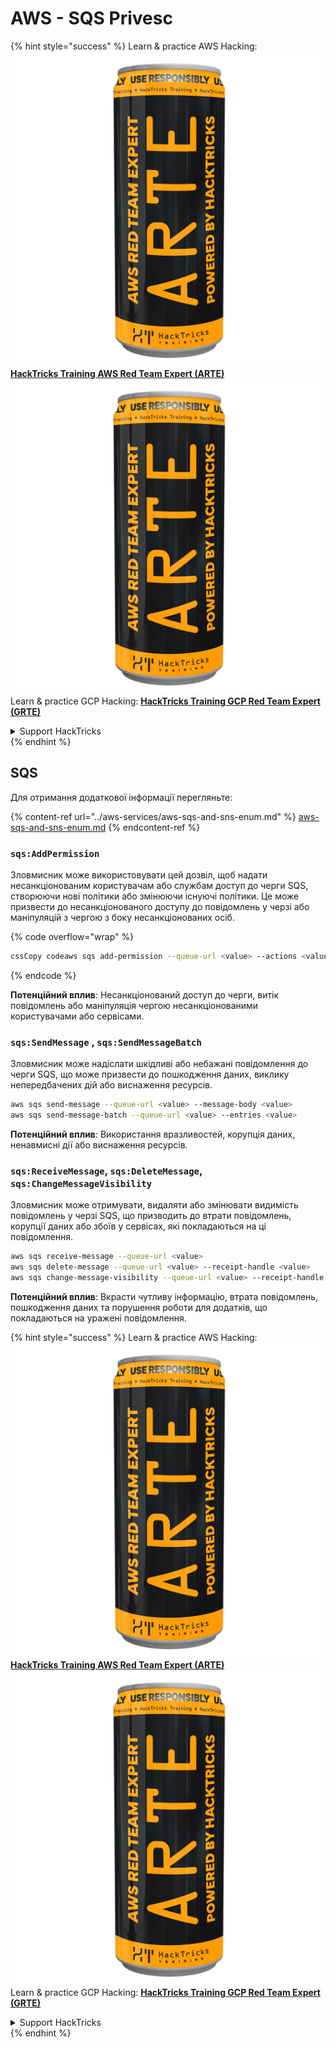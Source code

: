 # AWS - SQS Privesc

{% hint style="success" %}
Learn & practice AWS Hacking:<img src="../../../.gitbook/assets/image (1) (1) (1).png" alt="" data-size="line">[**HackTricks Training AWS Red Team Expert (ARTE)**](https://training.hacktricks.xyz/courses/arte)<img src="../../../.gitbook/assets/image (1) (1) (1).png" alt="" data-size="line">\
Learn & practice GCP Hacking: <img src="../../../.gitbook/assets/image (2).png" alt="" data-size="line">[**HackTricks Training GCP Red Team Expert (GRTE)**<img src="../../../.gitbook/assets/image (2).png" alt="" data-size="line">](https://training.hacktricks.xyz/courses/grte)

<details>

<summary>Support HackTricks</summary>

* Check the [**subscription plans**](https://github.com/sponsors/carlospolop)!
* **Join the** 💬 [**Discord group**](https://discord.gg/hRep4RUj7f) or the [**telegram group**](https://t.me/peass) or **follow** us on **Twitter** 🐦 [**@hacktricks\_live**](https://twitter.com/hacktricks_live)**.**
* **Share hacking tricks by submitting PRs to the** [**HackTricks**](https://github.com/carlospolop/hacktricks) and [**HackTricks Cloud**](https://github.com/carlospolop/hacktricks-cloud) github repos.

</details>
{% endhint %}

## SQS

Для отримання додаткової інформації перегляньте:

{% content-ref url="../aws-services/aws-sqs-and-sns-enum.md" %}
[aws-sqs-and-sns-enum.md](../aws-services/aws-sqs-and-sns-enum.md)
{% endcontent-ref %}

### `sqs:AddPermission`

Зловмисник може використовувати цей дозвіл, щоб надати несанкціонованим користувачам або службам доступ до черги SQS, створюючи нові політики або змінюючи існуючі політики. Це може призвести до несанкціонованого доступу до повідомлень у черзі або маніпуляцій з чергою з боку несанкціонованих осіб.

{% code overflow="wrap" %}
```bash
cssCopy codeaws sqs add-permission --queue-url <value> --actions <value> --aws-account-ids <value> --label <value>
```
{% endcode %}

**Потенційний вплив**: Несанкціонований доступ до черги, витік повідомлень або маніпуляція чергою несанкціонованими користувачами або сервісами.

### `sqs:SendMessage` , `sqs:SendMessageBatch`

Зловмисник може надіслати шкідливі або небажані повідомлення до черги SQS, що може призвести до пошкодження даних, виклику непередбачених дій або виснаження ресурсів.
```bash
aws sqs send-message --queue-url <value> --message-body <value>
aws sqs send-message-batch --queue-url <value> --entries <value>
```
**Потенційний вплив**: Використання вразливостей, корупція даних, ненавмисні дії або виснаження ресурсів.

### `sqs:ReceiveMessage`, `sqs:DeleteMessage`, `sqs:ChangeMessageVisibility`

Зловмисник може отримувати, видаляти або змінювати видимість повідомлень у черзі SQS, що призводить до втрати повідомлень, корупції даних або збоїв у сервісах, які покладаються на ці повідомлення.
```bash
aws sqs receive-message --queue-url <value>
aws sqs delete-message --queue-url <value> --receipt-handle <value>
aws sqs change-message-visibility --queue-url <value> --receipt-handle <value> --visibility-timeout <value>
```
**Потенційний вплив**: Вкрасти чутливу інформацію, втрата повідомлень, пошкодження даних та порушення роботи для додатків, що покладаються на уражені повідомлення.

{% hint style="success" %}
Learn & practice AWS Hacking:<img src="../../../.gitbook/assets/image (1) (1) (1).png" alt="" data-size="line">[**HackTricks Training AWS Red Team Expert (ARTE)**](https://training.hacktricks.xyz/courses/arte)<img src="../../../.gitbook/assets/image (1) (1) (1).png" alt="" data-size="line">\
Learn & practice GCP Hacking: <img src="../../../.gitbook/assets/image (2).png" alt="" data-size="line">[**HackTricks Training GCP Red Team Expert (GRTE)**<img src="../../../.gitbook/assets/image (2).png" alt="" data-size="line">](https://training.hacktricks.xyz/courses/grte)

<details>

<summary>Support HackTricks</summary>

* Check the [**subscription plans**](https://github.com/sponsors/carlospolop)!
* **Join the** 💬 [**Discord group**](https://discord.gg/hRep4RUj7f) or the [**telegram group**](https://t.me/peass) or **follow** us on **Twitter** 🐦 [**@hacktricks\_live**](https://twitter.com/hacktricks_live)**.**
* **Share hacking tricks by submitting PRs to the** [**HackTricks**](https://github.com/carlospolop/hacktricks) and [**HackTricks Cloud**](https://github.com/carlospolop/hacktricks-cloud) github repos.

</details>
{% endhint %}
